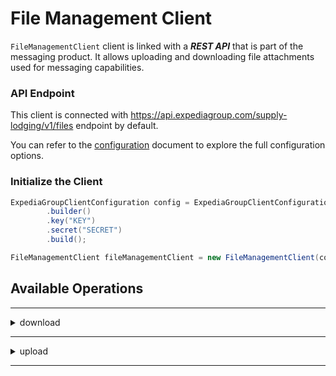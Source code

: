 # File Management Client
`FileManagementClient` client is linked with a **_REST API_** that is part of the messaging product. It allows uploading and downloading file attachments used for messaging capabilities.

### API Endpoint
This client is connected with https://api.expediagroup.com/supply-lodging/v1/files endpoint by default.

You can refer to the [configuration]() document to explore the full configuration options.

### Initialize the Client
```java
ExpediaGroupClientConfiguration config = ExpediaGroupClientConfiguration
        .builder()
        .key("KEY")
        .secret("SECRET")
        .build();

FileManagementClient fileManagementClient = new FileManagementClient(config);
```

## Available Operations

<hr />
<details>
   <summary>download</summary>
<br />

**Summary:** Download attachments from a specific message resource.

**Example:**
```java
try (BufferedOutputStream bos = new BufferedOutputStream(new FileOutputStream(new File("image.png")))) {
    var downloadedAttachment = client.download("f97e884e-6caf-4bee-8b83-32a7cb96daa8", "messageId", "63363feb-2370-4cca-8b85-232597ff7438");
    bos.write(downloadedAttachment);
} catch (IOException e) {
    e.printStackTrace();
}
```
</details>

<hr />

<details>
   <summary>upload</summary>

<br />

**Summary:** used to upload file to a message resource and get identifier associated to it.

**Example:**
```java
File file = new File("image.png");
var response = client.upload(file, "messageThreadId", "5b3423da-af09-485a-9490-95b4452fbca0");
System.out.println(response);
```
</details>

<hr />
